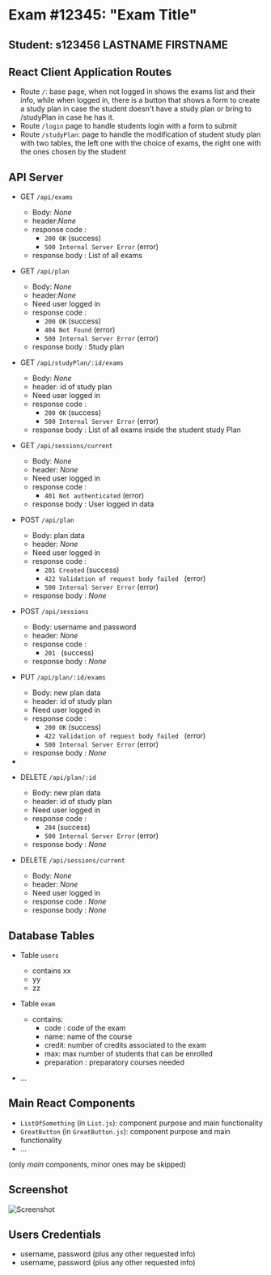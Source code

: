 # Exam #12345: "Exam Title"
## Student: s123456 LASTNAME FIRSTNAME 

## React Client Application Routes

- Route `/`: base page, when not logged in shows the exams list and their info, while when logged in, there is a button that shows a form to create a study plan in case the student doesn't have a study plan or bring to  /studyPlan in case he has it.
- Route `/login` page to handle students login with a form to submit
- Route `/studyPlan`: page to handle the modification of student study plan with two tables, the left one with the choice of exams, the right one with the ones chosen by the student

## API Server

- GET `/api/exams`
  -  Body: _None_
  -  header:_None_
  -  response code : 
        - ```200 OK``` (success)
        - ```500 Internal Server Error``` (error)
  - response body : List of all exams

- GET `/api/plan`
  -  Body: _None_
  -  header:_None_
  -  Need user logged in
  -  response code : 
        - ```200 OK``` (success)
        - ```404 Not Found``` (error)
        - ```500 Internal Server Error``` (error)
  - response body : Study plan

- GET `/api/studyPlan/:id/exams`
  -  Body: _None_
  -  header: id of study plan
  -  Need user logged in
  -  response code : 
        - ```200 OK``` (success)
        - ```500 Internal Server Error``` (error)
  - response body : List of all exams inside the student study Plan

- GET `/api/sessions/current`
  -  Body: _None_
  -  header: _None_
  -  Need user logged in
  -  response code : 
        - ```401 Not authenticated``` (error)
  - response body : User logged in data


- POST `/api/plan`
  -  Body: plan data
  -  header: _None_
  -  Need user logged in
  -  response code : 
        - ```201 Created``` (success)
        - ```422 Validation of request body failed ``` (error)
        - ```500 Internal Server Error``` (error)
  - response body : _None_

- POST `/api/sessions`
  -  Body: username and password
  -  header: _None_
  -  response code : 
        - ```201 ``` (success)
  - response body : _None_

- PUT `/api/plan/:id/exams`
  -  Body: new plan data
  -  header: id of study plan
  -  Need user logged in
  -  response code : 
        - ```200 OK``` (success)
        - ```422 Validation of request body failed ``` (error)
        - ```500 Internal Server Error``` (error)
  - response body : _None_
- 
- DELETE `/api/plan/:id`
  -  Body: new plan data
  -  header: id of study plan
  -  Need user logged in
  -  response code : 
        - ```204``` (success)
        - ```500 Internal Server Error``` (error)
  - response body : _None_

- DELETE `/api/sessions/current`
  -  Body: _None_
  -  header: _None_
  -  Need user logged in
  -  response code : _None_
  - response body : _None_

## Database Tables

- Table `users` 
    - contains xx 
    - yy 
    - zz

- Table `exam` 
  - contains: 
    - code : code of the exam
    -  name: name of the course 
    -  credit: number of credits associated to the exam
    -  max: max number of students that can be enrolled
    -  preparation : preparatory courses needed
  
- ...

## Main React Components

- `ListOfSomething` (in `List.js`): component purpose and main functionality
- `GreatButton` (in `GreatButton.js`): component purpose and main functionality
- ...

(only _main_ components, minor ones may be skipped)

## Screenshot

![Screenshot](./img/screenshot.jpg)

## Users Credentials

- username, password (plus any other requested info)
- username, password (plus any other requested info)
